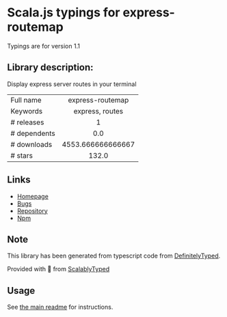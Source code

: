 
# Scala.js typings for express-routemap

Typings are for version 1.1

## Library description:
Display express server routes in your terminal

|                    |                 |
| ------------------ | :-------------: |
| Full name          | express-routemap |
| Keywords           | express, routes |
| # releases         | 1 |
| # dependents       | 0.0 |
| # downloads        | 4553.666666666667 |
| # stars            | 132.0 |

## Links
- [Homepage](https://github.com/izelnakri/express-routemap#readme)
- [Bugs](https://github.com/izelnakri/express-routemap/issues)
- [Repository](https://github.com/izelnakri/express-routemap)
- [Npm](https://www.npmjs.com/package/express-routemap)
    


## Note
This library has been generated from typescript code from [DefinitelyTyped](https://definitelytyped.org).

Provided with :purple_heart: from [ScalablyTyped](https://github.com/oyvindberg/ScalablyTyped)

## Usage
See [the main readme](../../readme.md) for instructions.


